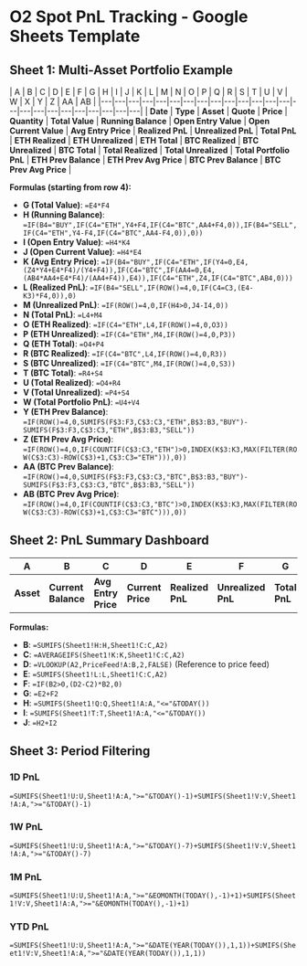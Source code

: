 # O2 Spot PnL Tracking - Google Sheets Template

## Sheet 1: Multi-Asset Portfolio Example

| A | B | C | D | E | F | G | H | I | J | K | L | M | N | O | P | Q | R | S | T | U | V | W | X | Y | Z | AA | AB |
|---|---|---|---|---|---|---|---|---|---|---|---|---|---|---|---|---|---|---|---|---|---|---|---|
| **Date** | **Type** | **Asset** | **Quote** | **Price** | **Quantity** | **Total Value** | **Running Balance** | **Open Entry Value** | **Open Current Value** | **Avg Entry Price** | **Realized PnL** | **Unrealized PnL** | **Total PnL** | **ETH Realized** | **ETH Unrealized** | **ETH Total** | **BTC Realized** | **BTC Unrealized** | **BTC Total** | **Total Realized** | **Total Unrealized** | **Total Portfolio PnL** | **ETH Prev Balance** | **ETH Prev Avg Price** | **BTC Prev Balance** | **BTC Prev Avg Price** |

**Formulas (starting from row 4):**
- **G (Total Value)**: `=E4*F4`
- **H (Running Balance)**: `=IF(B4="BUY",IF(C4="ETH",Y4+F4,IF(C4="BTC",AA4+F4,0)),IF(B4="SELL",IF(C4="ETH",Y4-F4,IF(C4="BTC",AA4-F4,0)),0))`
- **I (Open Entry Value)**: `=H4*K4`
- **J (Open Current Value)**: `=H4*E4`
- **K (Avg Entry Price)**: `=IF(B4="BUY",IF(C4="ETH",IF(Y4=0,E4,(Z4*Y4+E4*F4)/(Y4+F4)),IF(C4="BTC",IF(AA4=0,E4,(AB4*AA4+E4*F4)/(AA4+F4)),E4)),IF(C4="ETH",Z4,IF(C4="BTC",AB4,0)))`
- **L (Realized PnL)**: `=IF(B4="SELL",IF(ROW()=4,0,IF(C4=C3,(E4-K3)*F4,0)),0)`
- **M (Unrealized PnL)**: `=IF(ROW()=4,0,IF(H4>0,J4-I4,0))`
- **N (Total PnL)**: `=L4+M4`
- **O (ETH Realized)**: `=IF(C4="ETH",L4,IF(ROW()=4,0,O3))`
- **P (ETH Unrealized)**: `=IF(C4="ETH",M4,IF(ROW()=4,0,P3))`
- **Q (ETH Total)**: `=O4+P4`
- **R (BTC Realized)**: `=IF(C4="BTC",L4,IF(ROW()=4,0,R3))`
- **S (BTC Unrealized)**: `=IF(C4="BTC",M4,IF(ROW()=4,0,S3))`
- **T (BTC Total)**: `=R4+S4`
- **U (Total Realized)**: `=O4+R4`
- **V (Total Unrealized)**: `=P4+S4`
- **W (Total Portfolio PnL)**: `=U4+V4`
- **Y (ETH Prev Balance)**: `=IF(ROW()=4,0,SUMIFS(F$3:F3,C$3:C3,"ETH",B$3:B3,"BUY")-SUMIFS(F$3:F3,C$3:C3,"ETH",B$3:B3,"SELL"))`
- **Z (ETH Prev Avg Price)**: `=IF(ROW()=4,0,IF(COUNTIF(C$3:C3,"ETH")>0,INDEX(K$3:K3,MAX(FILTER(ROW(C$3:C3)-ROW(C$3)+1,C$3:C3="ETH"))),0))`
- **AA (BTC Prev Balance)**: `=IF(ROW()=4,0,SUMIFS(F$3:F3,C$3:C3,"BTC",B$3:B3,"BUY")-SUMIFS(F$3:F3,C$3:C3,"BTC",B$3:B3,"SELL"))`
- **AB (BTC Prev Avg Price)**: `=IF(ROW()=4,0,IF(COUNTIF(C$3:C3,"BTC")>0,INDEX(K$3:K3,MAX(FILTER(ROW(C$3:C3)-ROW(C$3)+1,C$3:C3="BTC"))),0))`

## Sheet 2: PnL Summary Dashboard

| A | B | C | D | E | F | G | H | I | J |
|---|---|---|---|---|---|---|---|---|---|
| **Asset** | **Current Balance** | **Avg Entry Price** | **Current Price** | **Realized PnL** | **Unrealized PnL** | **Total PnL** | **ETH Total** | **BTC Total** | **Portfolio Total** |

**Formulas:**
- **B**: `=SUMIFS(Sheet1!H:H,Sheet1!C:C,A2)`
- **C**: `=AVERAGEIFS(Sheet1!K:K,Sheet1!C:C,A2)`
- **D**: `=VLOOKUP(A2,PriceFeed!A:B,2,FALSE)` (Reference to price feed)
- **E**: `=SUMIFS(Sheet1!L:L,Sheet1!C:C,A2)`
- **F**: `=IF(B2>0,(D2-C2)*B2,0)`
- **G**: `=E2+F2`
- **H**: `=SUMIFS(Sheet1!Q:Q,Sheet1!A:A,"<="&TODAY())`
- **I**: `=SUMIFS(Sheet1!T:T,Sheet1!A:A,"<="&TODAY())`
- **J**: `=H2+I2`

## Sheet 3: Period Filtering

### 1D PnL
`=SUMIFS(Sheet1!U:U,Sheet1!A:A,">="&TODAY()-1)+SUMIFS(Sheet1!V:V,Sheet1!A:A,">="&TODAY()-1)`

### 1W PnL
`=SUMIFS(Sheet1!U:U,Sheet1!A:A,">="&TODAY()-7)+SUMIFS(Sheet1!V:V,Sheet1!A:A,">="&TODAY()-7)`

### 1M PnL
`=SUMIFS(Sheet1!U:U,Sheet1!A:A,">="&EOMONTH(TODAY(),-1)+1)+SUMIFS(Sheet1!V:V,Sheet1!A:A,">="&EOMONTH(TODAY(),-1)+1)`

### YTD PnL
`=SUMIFS(Sheet1!U:U,Sheet1!A:A,">="&DATE(YEAR(TODAY()),1,1))+SUMIFS(Sheet1!V:V,Sheet1!A:A,">="&DATE(YEAR(TODAY()),1,1))` 